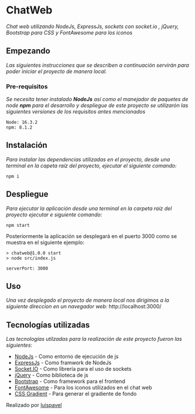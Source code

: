 # ChatWeb
_Chat web utilizando NodeJs, ExpressJs, sockets con socket.io , jQuery, Bootstrap para CSS y FontAwesome para los iconos_

## Empezando
_Las siguientes instrucciones que se describen a continuación servirán para poder iniciar el proyecto de manera local._

### Pre-requisitos
_Se necesita tener instalado **NodeJs** así como el manejador de paquetes de node **npm** para el desarrollo y despliegue de este proyecto se utilizarón las siguientes versiones de los requisitos antes mencionados_

```
Node: 16.3.2
npm: 8.1.2 
```

## Instalación
_Para instalar las dependencias utilizadas en el proyecto, desde una terminal en la capeta raíz del proyecto, ejecutar el siguiente comando:_
```
npm i
```

## Despliegue
_Para ejecutar la aplicación desde una terminal en la carpeta raíz del proyecto ejecutar e siguiente comando:_
```
npm start
```
Posteriormente la aplicación se desplegará en el puerto 3000 como se muestra en el siguiente ejemplo:
```
> chatweb@1.0.0 start
> node src/index.js

serverPort: 3000
```

## Uso
_Una vez desplegado el proyecto de manera local nos dirigimos a la siguiente direccion en un navegador web:_ http://localhost:3000/

## Tecnologías utilizadas
_Las tecnologías utilzadas para la realización de este proyecto fueron las siguientes:_
* [NodeJs](https://nodejs.org/en/) - Como entorno de ejecución de js
* [ExpressJs](https://expressjs.com/) - Como framwork de NodeJs
* [Socket.IO](https://socket.io/) - Como librería para el uso de sockets
* [jQuery](https://jquery.com/) - Como biblioteca de js
* [Bootstrap](https://nodejs.org/en/) - Como framework para el frontend
* [FontAwesome](https://nodejs.org/en/) - Para los iconos utilizados en el chat web
* [CSS Gradient](https://cssgradient.io/) - Para generar el gradiente de fondo


Realizado por [luispavel](https://github.com/luispavel) 